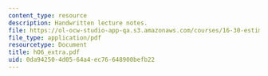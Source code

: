 ```yaml
---
content_type: resource
description: Handwritten lecture notes.
file: https://ol-ocw-studio-app-qa.s3.amazonaws.com/courses/16-30-estimation-and-control-of-aerospace-systems-spring-2004/0da942504d0564a4ec76648900befb22_hO6_extra.pdf
file_type: application/pdf
resourcetype: Document
title: hO6_extra.pdf
uid: 0da94250-4d05-64a4-ec76-648900befb22
---
```

